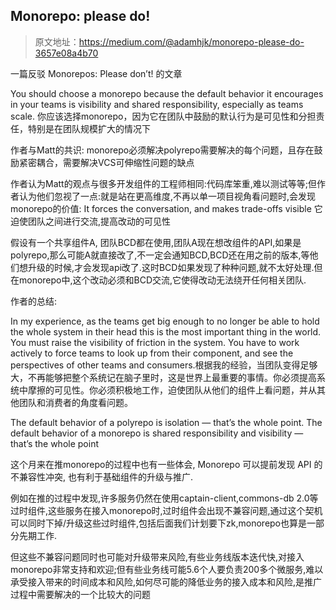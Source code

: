 ## Monorepo: please do!
>  原文地址：<https://medium.com/@adamhjk/monorepo-please-do-3657e08a4b70>

一篇反驳 Monorepos: Please don’t! 的文章

You should choose a monorepo because the default behavior it encourages in your teams is visibility and shared responsibility, especially as teams scale.
你应该选择monorepo，因为它在团队中鼓励的默认行为是可见性和分担责任，特别是在团队规模扩大的情况下

作者与Matt的共识:
monorepo必须解决polyrepo需要解决的每个问题，且存在鼓励紧密耦合，需要解决VCS可伸缩性问题的缺点

作者认为Matt的观点与很多开发组件的工程师相同:代码库笨重,难以测试等等;但作者认为他们忽视了一点:就是站在更高维度,不再以单一项目视角看问题时,会发现monorepo的价值: It forces the conversation, and makes trade-offs visible 它迫使团队之间进行交流,提高改动的可见性

假设有一个共享组件A, 团队BCD都在使用,团队A现在想改组件的API,如果是polyrepo,那么可能A就直接改了,不一定会通知BCD,BCD还在用之前的版本,等他们想升级的时候,才会发现api改了.这时BCD如果发现了种种问题,就不太好处理.但在monorepo中,这个改动必须和BCD交流,它使得改动无法绕开任何相关团队.

作者的总结:

In my experience, as the teams get big enough to no longer be able to hold the whole system in their head this is the most important thing in the world. You must raise the visibility of friction in the system. You have to work actively to force teams to look up from their component, and see the perspectives of other teams and consumers.根据我的经验，当团队变得足够大，不再能够把整个系统记在脑子里时，这是世界上最重要的事情。你必须提高系统中摩擦的可见性。你必须积极地工作，迫使团队从他们的组件上看问题，并从其他团队和消费者的角度看问题。

The default behavior of a polyrepo is isolation — that’s the whole point. The default behavior of a monorepo is shared responsibility and visibility — that’s the whole point


这个月来在推monorepo的过程中也有一些体会, Monorepo 可以提前发现 API 的不兼容性冲突, 也有利于基础组件的升级与推广.

例如在推的过程中发现,许多服务仍然在使用captain-client,commons-db 2.0等过时组件,这些服务在接入monorepo时,过时组件会出现不兼容问题,通过这个契机可以同时下掉/升级这些过时组件,包括后面我们计划要下zk,monorepo也算是一部分先期工作.

但这些不兼容问题同时也可能对升级带来风险,有些业务线版本迭代快,对接入monorepo非常支持和欢迎;但有些业务线可能5.6个人要负责200多个微服务,难以承受接入带来的时间成本和风险,如何尽可能的降低业务的接入成本和风险,是推广过程中需要解决的一个比较大的问题


